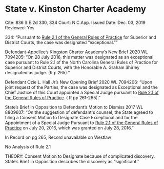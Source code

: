# State v. Kinston Charter Academy

Cite: 836 S.E.2d 330, 334
Court: N.C.App.
Issued Date: Dec. 03, 2019
Reviewed: Yes

334: “Pursuant to [Rule 2.1 of the General Rules of Practice](https://1.next.westlaw.com/Link/Document/FullText?findType=L&pubNum=1008947&cite=NCRSUPDR2.1&originatingDoc=Ib343b2a0160411ea83e6f815c7cdf150&refType=LQ&originationContext=document&transitionType=DocumentItem&ppcid=01c8eb7d24964f7abeda3d73ccae7416&contextData=(sc.Search)) for Superior and District Courts, the case was designated “exceptional.””

Defendant-Appellee’s Kingston Charter Academy’s New Brief 2020 WL 7094205: “On 28 July 2016, this matter was designated as an exceptional case pursuant to Rule 2.1 of the North Carolina General Rules of Practice for Superior and District Courts, with the Honorable A. Graham Shirley designated as judge. (R p 265).”

Defendant Ozie L. Hall Jr’s New Opening Brief 2020 WL 7094206: “Upon joint request of the Parties, the case was designated as Exceptional and the Chief Justice of this Court appointed a Special Judge pursuant to [Rule 2.1 of the General Rules of Practice](https://1.next.westlaw.com/Link/Document/FullText?findType=L&pubNum=1008947&cite=NCRSUPDR2.1&originatingDoc=I5f825c8636a311ebbfdeb0ba1f65b563&refType=LQ&originationContext=document&transitionType=DocumentItem&ppcid=66feefd58f004ff19bab4ae0da375684&contextData=(sc.RelatedInfo)). ( R pp 261-265).”

State’s Brief in Opposition to Defendant’s Motion to Dismiss 2017 WL 8809607: “On the suggestion of defendant's counsel, the State agreed to filing a Consent Motion to Designate Case Exceptional and for the Appointment of a Special Judge Pursuant to [Rule 2.1 of the General Rules of Practice](https://1.next.westlaw.com/Link/Document/FullText?findType=L&pubNum=1008947&cite=NCRSUPDR2.1&originatingDoc=If5456d30432c11e8a054a06708233710&refType=LQ&originationContext=document&transitionType=DocumentItem&ppcid=5562643c295f477294ee5920e9ede919&contextData=(sc.RelatedInfo)) on July 20, 2016, which was granted on July 28, 2016.”

In Record on pg 265, Record unavailable on Westlaw

No Analysis of Rule 2.1

THEORY: Consent Motion to Designate because of complicated discovery. State’s Brief in Opposition describes the discovery as “significant.”